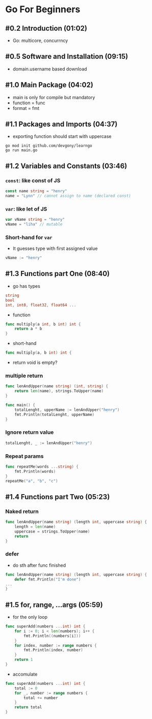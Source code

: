 # Go For Beginners

## #0.2 Introduction (01:02)

- Go: multicore, concurrncy

## #0.5 Software and Installation (09:15)

- domain.username based download

## #1.0 Main Package (04:02)

- main is only for compile but mandatory
- function = func
- format = fmt

## #1.1 Packages and Imports (04:37)

- exporting function should start with uppercase

```
go mod init github.com/devgony/learngo
go run main.go
```

## #1.2 Variables and Constants (03:46)

### `const`: like const of JS

```go
const name string = "henry"
name = "Lynn" // cannot assign to name (declared const)
```

### `var`: like let of JS

```go
var vName string = "henry"
vName = "liha" // mutable
```

### Short-hand for `var`

- It guesses type with first assigned value

```go
vName := "henry"
```

## #1.3 Functions part One (08:40)

- go has types

```go
string
bool
int, int8, float32, float64 ...
```

- function

```go
func multiply(a int, b int) int {
	return a * b
}
```

- short-hand

```go
func multiply(a, b int) int {
```

- return void is empty?

### multiple return

```go
func lenAndUpper(name string) (int, string) {
	return len(name), strings.ToUpper(name)
}

func main() {
    totalLenght, upperName := lenAndUpper("henry")
    fmt.Println(totalLenght, upperName)
}
```

### Ignore return value

```go
totalLenght, _ := lenAndUpper("henry")
```

### Repeat params

```go
func repeatMe(words ...string) {
	fmt.Println(words)
}
repeatMe("a", "b", "c")
```

## #1.4 Functions part Two (05:23)

### Naked return

```go
func lenAndUpper(name string) (length int, uppercase string) {
	length = len(name)
	uppercase = strings.ToUpper(name)
	return
}
```

### defer

- do sth after func finished

```go
func lenAndUpper(name string) (length int, uppercase string) {
	defer fmt.Println("I'm done")
...
}
```

## #1.5 for, range, ...args (05:59)

- for the only loop

```go
func superAdd(numbers ...int) int {
	for i := 0; i < len(numbers); i++ {
		fmt.Println((numbers[i]))
	}
	for index, number := range numbers {
		fmt.Println(index, number)
	}
	return 1
}
```

- accomulate

```go
func superAdd(numbers ...int) int {
	total := 0
	for _, number := range numbers {
		total += number
	}
	return total
}
```
